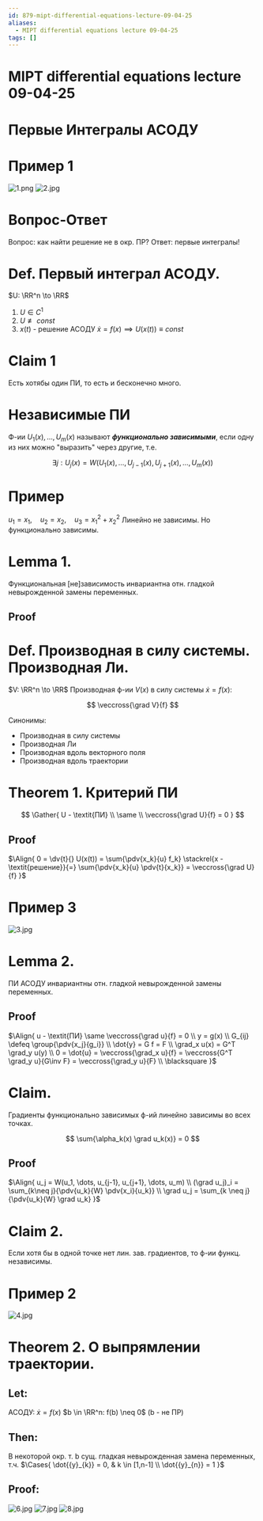 ```yaml
---
id: 879-mipt-differential-equations-lecture-09-04-25
aliases:
  - MIPT differential equations lecture 09-04-25
tags: []
---
```


# MIPT differential equations lecture 09-04-25

# Первые Интегралы АСОДУ

# Пример 1

![1.png](assets/imgs/09-04-25_11-29-16_511_09-04-25_11-29-12_739.png)
![2.jpg](assets/imgs/09-04-25_11-29-34_977_IMG_20250409_105417.jpg)

# Вопрос-Ответ

Вопрос: как найти решение не в окр. ПР?
Ответ: первые интегралы!

# Def. Первый интеграл АСОДУ.

$U: \RR^n \to \RR$

1. $U \in C^1$
2. $U \not\equiv const$
3. $x(t)$ - решение АСОДУ $\dot{x} = f(x) \implies U(x(t)) \equiv const$

# Claim 1

Есть хотябы один ПИ, то есть и бесконечно много.

# Независимые ПИ

Ф-ии $U_1(x),\dots,U_m(x)$ называют **_функционально зависимыми_**, если одну из них можно "выразить" через другие, т.е.

$$
\exists j:
U_j(x) = W(U_1(x), \dots, U_{j-1}(x), U_{j+1}(x), \dots, U_m(x))
$$

# Пример

$u_1 = x_1,\quad u_2 = x_2,\quad u_3 = x_1^2 + x_2^2$
Линейно не зависимы.
Но функционально зависимы.

# Lemma 1.

Функциональная [не]зависимость инвариантна отн. гладкой невырожденной замены переменных.

## Proof

# Def. Производная в силу системы. Производная Ли.

$V: \RR^n \to \RR$
Производная ф-ии $V(x)$ в силу системы $\dot{x} = f(x)$:

$$
\veccross{\grad V}{f}
$$

Синонимы:

- Производная в силу системы
- Производная Ли
- Производная вдоль векторного поля
- Производная вдоль траектории

# Theorem 1. Критерий ПИ

$$
\Gather{
U - \textit{ПИ} \\
\same \\
\veccross{\grad U}{f} = 0
}
$$

## Proof

$\Align{
0 = \dv{t}{} U(x(t)) = \sum{\pdv{x_k}{u} f_k} \stackrel{x - \textit{решение}}{=} \sum{\pdv{x_k}{u} \pdv{t}{x_k}} = \veccross{\grad U}{f}
}$

# Пример 3

![3.jpg](assets/imgs/09-04-25_11-35-03_764_IMG_20250409_113429.jpg)

# Lemma 2.

ПИ АСОДУ инвариантны отн. гладкой невырожденной замены переменных.

## Proof

$\Align{
u - \textit{ПИ} \same \veccross{\grad u}{f} = 0 \\
y = g(x) \\
G_{ij} \defeq \group{\pdv{x_j}{g_i}} \\
\dot{y} = G f = F \\
\grad_x u(x) = G^T \grad_y u(y) \\
0 = \dot{u} = \veccross{\grad_x u}{f} = \veccross{G^T \grad_y u}{G\inv F} =
\veccross{\grad_y u}{F} \\
\blacksquare
}$

# Claim.

Градиенты функционально зависимых ф-ий линейно зависимы во всех точках.

$$
\sum{\alpha_k(x) \grad u_k(x)} = 0
$$

## Proof

$\Align{
u_j = W(u_1, \dots, u_{j-1}, u_{j+1}, \dots, u_m) \\
(\grad u_j)_i = \sum_{k\neq j}{\pdv{u_k}{W} \pdv{x_i}{u_k}} \\
\grad u_j = \sum_{k \neq j}{\pdv{u_k}{W} \grad u_k}
}$

# Claim 2.

Если хотя бы в одной точке нет лин. зав. градиентов, то ф-ии функц. независимы.

# Пример 2

![4.jpg](assets/imgs/09-04-25_12-02-23_993_IMG_20250409_115504.jpg)

# Theorem 2. О выпрямлении траектории.

## Let:

АСОДУ: $\dot{x} = f(x)$
$b \in \RR^n: f(b) \neq 0$ (b - не ПР)

## Then:

В некоторой окр. т. b сущ. гладкая невырожденная замена переменных, т.ч.
$\Cases{
\dot{{y}_{k}} = 0, & k \in [1,n-1] \\
\dot{{y}_{n}} = 1
}$

## Proof:

![6.jpg](assets/imgs/09-04-25_12-25-11_908_IMG_20250409_120642.jpg)
![7.jpg](assets/imgs/09-04-25_12-25-11_707_IMG_20250409_120645.jpg)
![8.jpg](assets/imgs/09-04-25_12-25-11_174_IMG_20250409_121539.jpg)
